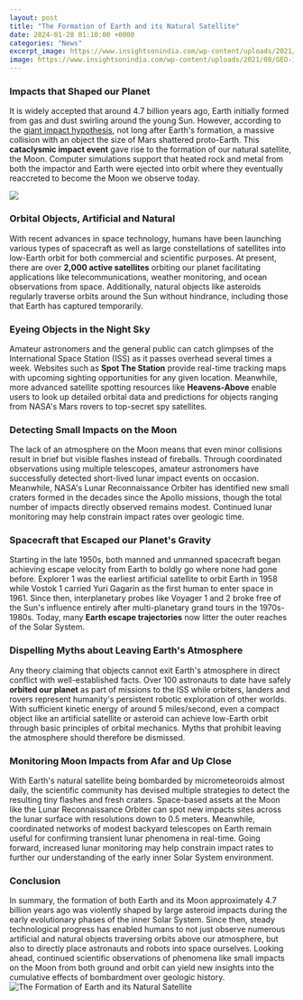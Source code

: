```yaml
---
layout: post
title: "The Formation of Earth and its Natural Satellite"
date: 2024-01-28 01:10:00 +0000
categories: "News"
excerpt_image: https://www.insightsonindia.com/wp-content/uploads/2021/08/GEO-1.png
image: https://www.insightsonindia.com/wp-content/uploads/2021/08/GEO-1.png
---
```


### Impacts that Shaped our Planet
It is widely accepted that around 4.7 billion years ago, Earth initially formed from gas and dust swirling around the young Sun. However, according to the [giant impact hypothesis](https://store.fi.io.vn/xmas-holiday-santa-riding-shetland-sheepdog-christmas-2), not long after Earth's formation, a massive collision with an object the size of Mars shattered proto-Earth. This **cataclysmic impact event** gave rise to the formation of our natural satellite, the Moon. Computer simulations support that heated rock and metal from both the impactor and Earth were ejected into orbit where they eventually reaccreted to become the Moon we observe today.  

![](https://image.slidesharecdn.com/satellitesfinal-150701113729-lva1-app6891/95/earths-satellites-4-638.jpg?cb=1435750832)
### Orbital Objects, Artificial and Natural
With recent advances in space technology, humans have been launching various types of spacecraft as well as large constellations of satellites into low-Earth orbit for both commercial and scientific purposes. At present, there are over **2,000 active satellites** orbiting our planet facilitating applications like telecommunications, weather monitoring, and ocean observations from space. Additionally, natural objects like asteroids regularly traverse orbits around the Sun without hindrance, including those that Earth has captured temporarily.
### Eyeing Objects in the Night Sky  
Amateur astronomers and the general public can catch glimpses of the International Space Station (ISS) as it passes overhead several times a week. Websites such as **Spot The Station** provide real-time tracking maps with upcoming sighting opportunities for any given location. Meanwhile, more advanced satellite spotting resources like **Heavens-Above** enable users to look up detailed orbital data and predictions for objects ranging from NASA's Mars rovers to top-secret spy satellites.
### Detecting Small Impacts on the Moon
The lack of an atmosphere on the Moon means that even minor collisions result in brief but visible flashes instead of fireballs. Through coordinated observations using multiple telescopes, amateur astronomers have successfully detected short-lived lunar impact events on occasion. Meanwhile, NASA's Lunar Reconnaissance Orbiter has identified new small craters formed in the decades since the Apollo missions, though the total number of impacts directly observed remains modest. Continued lunar monitoring may help constrain impact rates over geologic time.
### Spacecraft that Escaped our Planet's Gravity  
Starting in the late 1950s, both manned and unmanned spacecraft began achieving escape velocity from Earth to boldly go where none had gone before. Explorer 1 was the earliest artificial satellite to orbit Earth in 1958 while Vostok 1 carried Yuri Gagarin as the first human to enter space in 1961. Since then, interplanetary probes like Voyager 1 and 2 broke free of the Sun's influence entirely after multi-planetary grand tours in the 1970s-1980s. Today, many **Earth escape trajectories** now litter the outer reaches of the Solar System.
### Dispelling Myths about Leaving Earth's Atmosphere
Any theory claiming that objects cannot exit Earth's atmosphere in direct conflict with well-established facts. Over 100 astronauts to date have safely **orbited our planet** as part of missions to the ISS while orbiters, landers and rovers represent humanity's persistent robotic exploration of other worlds. With sufficient kinetic energy of around 5 miles/second, even a compact object like an artificial satellite or asteroid can achieve low-Earth orbit through basic principles of orbital mechanics. Myths that prohibit leaving the atmosphere should therefore be dismissed.
### Monitoring Moon Impacts from Afar and Up Close
With Earth's natural satellite being bombarded by micrometeoroids almost daily, the scientific community has devised multiple strategies to detect the resulting tiny flashes and fresh craters. Space-based assets at the Moon like the Lunar Reconnaissance Orbiter can spot new impacts sites across the lunar surface with resolutions down to 0.5 meters. Meanwhile, coordinated networks of modest backyard telescopes on Earth remain useful for confirming transient lunar phenomena in real-time. Going forward, increased lunar monitoring may help constrain impact rates to further our understanding of the early inner Solar System environment.
### Conclusion
In summary, the formation of both Earth and its Moon approximately 4.7 billion years ago was violently shaped by large asteroid impacts during the early evolutionary phases of the inner Solar System. Since then, steady technological progress has enabled humans to not just observe numerous artificial and natural objects traversing orbits above our atmosphere, but also to directly place astronauts and robots into space ourselves. Looking ahead, continued scientific observations of phenomena like small impacts on the Moon from both ground and orbit can yield new insights into the cumulative effects of bombardment over geologic history.
![The Formation of Earth and its Natural Satellite](https://www.insightsonindia.com/wp-content/uploads/2021/08/GEO-1.png)